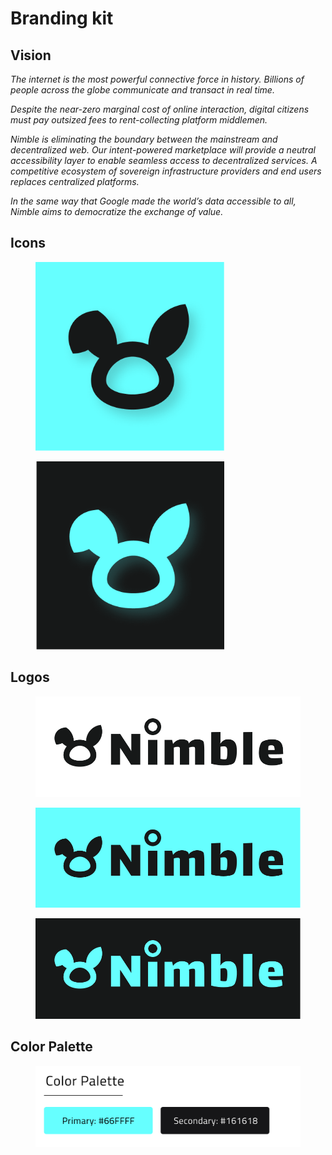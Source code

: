 # Branding kit

## Vision

_The internet is the most powerful connective force in history. Billions of people across the globe communicate and transact in real time._&#x20;

_Despite the near-zero marginal cost of online interaction, digital citizens must pay outsized fees to rent-collecting platform middlemen._

_Nimble is eliminating the boundary between the mainstream and decentralized web. Our intent-powered marketplace will provide a neutral accessibility layer to enable seamless access to decentralized services. A competitive ecosystem of sovereign infrastructure providers and end users replaces centralized platforms._

_In the same way that Google made the world’s data accessible to all, Nimble aims to democratize the exchange of value._

## Icons



<figure><img src="../.gitbook/assets/nimble-icon-standard.png" alt="" width="302"><figcaption></figcaption></figure>



<figure><img src="../.gitbook/assets/nimble-icon-dark.png" alt="" width="302"><figcaption></figcaption></figure>

## Logos

<figure><img src="../.gitbook/assets/nimble-logo-white.png" alt=""><figcaption></figcaption></figure>

<figure><img src="../.gitbook/assets/nimble-logo-standard.png" alt=""><figcaption></figcaption></figure>

<figure><img src="../.gitbook/assets/nimble-logo-dark.png" alt=""><figcaption></figcaption></figure>

## Color Palette

<figure><img src="../.gitbook/assets/Frame 33 (2).png" alt=""><figcaption></figcaption></figure>

